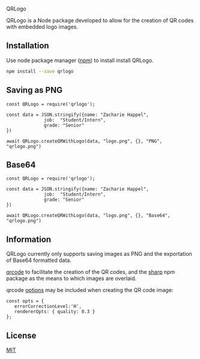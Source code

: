 QRLogo

QRLogo is a Node package developed to allow for the creation of QR codes with embedded logo images.


## Installation

Use node package manager ([npm](https://www.npmjs.com/get-npm)) to install  install QRLogo.

```bash
npm install --save qrlogo
```

## Saving as PNG

```node
const QRLogo = require('qrlogo');

const data = JSON.stringify({name: "Zacharie Happel",
              job:  "Student/Intern", 
              grade: "Senior"
})
 
await QRLogo.createQRWithLogo(data, "logo.png", {}, "PNG", "qrlogo.png") 

```
## Base64 

```node
const QRLogo = require('qrlogo');

const data = JSON.stringify({name: "Zacharie Happel",
              job:  "Student/Intern", 
              grade: "Senior"
})
 
await QRLogo.createQRWithLogo(data, "logo.png", {}, "Base64", "qrlogo.png") 

```



## Information 
QRLogo currently only supports saving images as PNG and the exportation of Base64 formatted data. 

 [qrcode](https://www.npmjs.com/package/qrcode) to facilitate the creation of the QR codes, and the [sharp](https://www.npmjs.com/package/sharp) npm package as the means to which images are overlaid. 

qrcode [options](https://www.npmjs.com/package/qrcode#example-1)  may be included when creating the QR code image:

```node
const opts = {
   errorCorrectionLevel:'H',
   rendererOpts: { quality: 0.3 }
}; 

```
## License
[MIT](https://choosealicense.com/licenses/mit/)